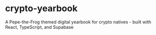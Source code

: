 # crypto-yearbook
A Pepe-the-Frog themed digital yearbook for crypto natives - built with React, TypeScript, and Supabase
